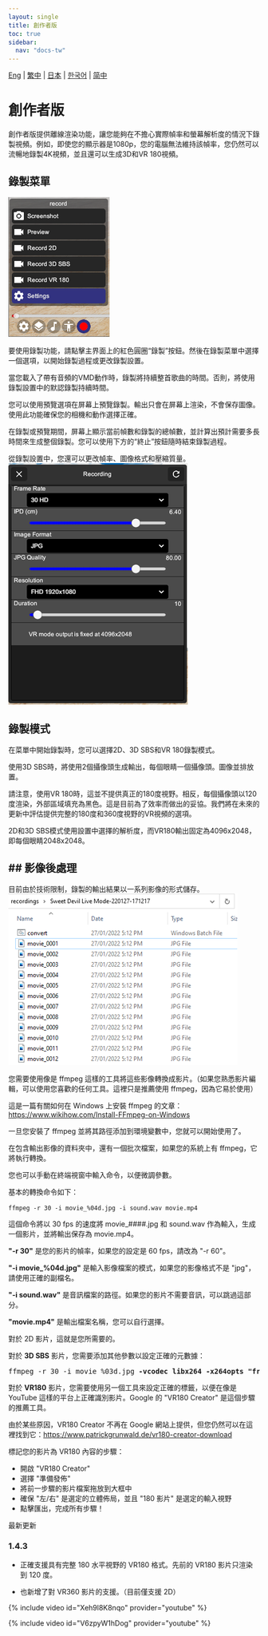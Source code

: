 ```yaml
---
layout: single
title: 創作者版
toc: true
sidebar:
  nav: "docs-tw"
---
```

[Eng](/dancexr/creator) | [繁中](/tw/dancexr/creator) | [日本](/jp/dancexr/creator) | [한국어](/kr/dancexr/creator) | [简中](/zh/dancexr/creator)


# 創作者版

創作者版提供離線渲染功能，讓您能夠在不擔心實際幀率和螢幕解析度的情況下錄製視頻。例如，即使您的顯示器是1080p，您的電腦無法維持該幀率，您仍然可以流暢地錄製4K視頻，並且還可以生成3D和VR 180視頻。

## 錄製菜單

![錄製菜單](/images/record_menu.png)

要使用錄製功能，請點擊主界面上的紅色圓圈“錄製”按鈕。然後在錄製菜單中選擇一個選項，以開始錄製過程或更改錄製設置。

當您載入了帶有音頻的VMD動作時，錄製將持續整首歌曲的時間。否則，將使用錄製設置中的默認錄製持續時間。

您可以使用預覽選項在屏幕上預覽錄製。輸出只會在屏幕上渲染，不會保存圖像。使用此功能確保您的相機和動作選擇正確。

在錄製或預覽期間，屏幕上顯示當前幀數和錄製的總幀數，並計算出預計需要多長時間來生成整個錄製。您可以使用下方的“終止”按鈕隨時結束錄製過程。

從錄製設置中，您還可以更改幀率、圖像格式和壓縮質量。
![錄製設置](/images/record_setting.png)

## 錄製模式

在菜單中開始錄製時，您可以選擇2D、3D SBS和VR 180錄製模式。

使用3D SBS時，將使用2個攝像頭生成輸出，每個眼睛一個攝像頭。圖像並排放置。

請注意，使用VR 180時，這並不提供真正的180度視野。相反，每個攝像頭以120度渲染，外部區域填充為黑色。這是目前為了效率而做出的妥協。我們將在未來的更新中評估提供完整的180度和360度視野的VR視頻的選項。

2D和3D SBS模式使用設置中選擇的解析度，而VR180輸出固定為4096x2048，即每個眼睛2048x2048。
## ## 影像後處理

目前由於技術限制，錄製的輸出結果以一系列影像的形式儲存。
![錄製影像](/images/record_images.png)

您需要使用像是 ffmpeg 這樣的工具將這些影像轉換成影片。（如果您熟悉影片編輯，可以使用您喜歡的任何工具。這裡只是推薦使用 ffmpeg，因為它易於使用）

這是一篇有關如何在 Windows 上安裝 ffmpeg 的文章：https://www.wikihow.com/Install-FFmpeg-on-Windows

一旦您安裝了 ffmpeg 並將其路徑添加到環境變數中，您就可以開始使用了。

在包含輸出影像的資料夾中，還有一個批次檔案，如果您的系統上有 ffmpeg，它將執行轉換。

您也可以手動在終端視窗中輸入命令，以便微調參數。

基本的轉換命令如下：
```
ffmpeg -r 30 -i movie_%04d.jpg -i sound.wav movie.mp4
```

這個命令將以 30 fps 的速度將 movie_####.jpg 和 sound.wav 作為輸入，生成一個影片，並將輸出保存為 movie.mp4。

**"-r 30"** 是您的影片的幀率，如果您的設定是 60 fps，請改為 "-r 60"。

**"-i movie_%04d.jpg"** 是輸入影像檔案的模式，如果您的影像格式不是 "jpg"，請使用正確的副檔名。

**"-i sound.wav"** 是音訊檔案的路徑。如果您的影片不需要音訊，可以跳過這部分。

**"movie.mp4"** 是輸出檔案名稱，您可以自行選擇。

對於 2D 影片，這就是您所需要的。

對於 **3D SBS** 影片，您需要添加其他參數以設定正確的元數據：
<pre>
ffmpeg -r 30 -i movie_%03d.jpg <b>-vcodec libx264 -x264opts "frame-packing=3"</b> movie.mp4
</pre>

對於 **VR180** 影片，您需要使用另一個工具來設定正確的標籤，以便在像是 YouTube 這樣的平台上正確識別影片。Google 的 "VR180 Creator" 是這個步驟的推薦工具。

由於某些原因，VR180 Creator 不再在 Google 網站上提供，但您仍然可以在這裡找到它：https://www.patrickgrunwald.de/vr180-creator-download

標記您的影片為 VR180 內容的步驟：
* 開啟 "VR180 Creator"
* 選擇 "準備發佈"
* 將前一步驟的影片檔案拖放到大框中
* 確保 "左/右" 是選定的立體佈局，並且 "180 影片" 是選定的輸入視野
* 點擊匯出，完成所有步驟！

最新更新
### 1.4.3
* 正確支援具有完整 180 水平視野的 VR180 格式。先前的 VR180 影片只渲染到 120 度。

* 也新增了對 VR360 影片的支援。（目前僅支援 2D）

{% include video id="Xeh9l8K8nqo" provider="youtube" %}

{% include video id="V6zpyW1hDog" provider="youtube" %}